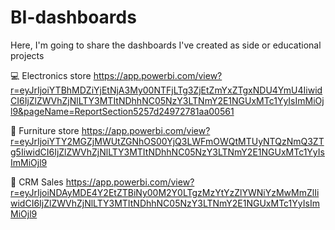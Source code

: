 # BI-dashboards
Here, I'm going to share the dashboards I've created as side or educational projects

💻 Electronics store
https://app.powerbi.com/view?r=eyJrIjoiYTBhMDZiYjEtNjA3My00NTFjLTg3ZjEtZmYxZTgxNDU4YmU4IiwidCI6IjZlZWVhZjNlLTY3MTItNDhhNC05NzY3LTNmY2E1NGUxMTc1YyIsImMiOjl9&pageName=ReportSection5257d24972781aa00561

🍤 Furniture store
https://app.powerbi.com/view?r=eyJrIjoiYTY2MGZjMWUtZGNhOS00YjQ3LWFmOWQtMTUyNTQzNmQ3ZTg5IiwidCI6IjZlZWVhZjNlLTY3MTItNDhhNC05NzY3LTNmY2E1NGUxMTc1YyIsImMiOjl9

🧩 CRM Sales
https://app.powerbi.com/view?r=eyJrIjoiNDAyMDE4Y2EtZTBiNy00M2Y0LTgzMzYtYzZlYWNiYzMwMmZlIiwidCI6IjZlZWVhZjNlLTY3MTItNDhhNC05NzY3LTNmY2E1NGUxMTc1YyIsImMiOjl9
